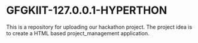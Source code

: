 # GFGKIIT-127.0.0.1-HYPERTHON
This is a repository for uploading our hackathon project. The project idea is to create a HTML based project_management application.
